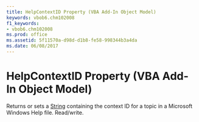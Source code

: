 ```yaml
---
title: HelpContextID Property (VBA Add-In Object Model)
keywords: vbob6.chm102008
f1_keywords:
- vbob6.chm102008
ms.prod: office
ms.assetid: 5f11570a-d98d-d1b8-fe58-998344b3a4da
ms.date: 06/08/2017
---
```



# HelpContextID Property (VBA Add-In Object Model)



Returns or sets a [String](vbe-glossary.md) containing the context ID for a topic in a Microsoft Windows Help file. Read/write.

